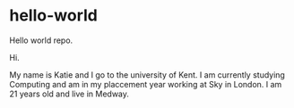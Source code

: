 # hello-world
Hello world repo.

Hi.

My name is Katie and I go to the university of Kent. I am currently studying Computing and am in my placcement year working at Sky in London. I am 21 years old and live in Medway. 
